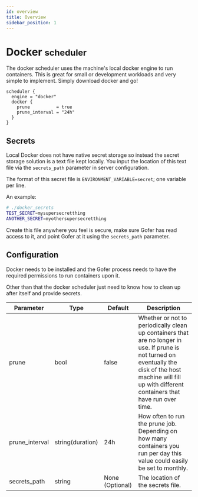 ```yaml
---
id: overview
title: Overview
sidebar_position: 1
---
```


# Docker <small>scheduler</small>

The docker scheduler uses the machine's local docker engine to run containers. This is great for small or development workloads and very simple to implement. Simply download docker and go!

```hcl
scheduler {
  engine = "docker"
  docker {
    prune          = true
    prune_interval = "24h"
  }
}
```

## Secrets

Local Docker does not have native secret storage so instead the secret storage solution is a text file kept locally. You input the location of this text file via the `secrets_path` parameter in server configuration.

The format of this secret file is `ENVIRONMENT_VARIABLE=secret`; one variable per line.

An example:

```bash
# ./docker_secrets
TEST_SECRET=mysupersecretthing
ANOTHER_SECRET=myothersupersecretthing
```

Create this file anywhere you feel is secure, make sure Gofer has read access to it, and point Gofer at it using the `secrets_path` parameter.

## Configuration

Docker needs to be installed and the Gofer process needs to have the required permissions to run containers upon it.

Other than that the docker scheduler just need to know how to clean up after itself and provide secrets.

| Parameter      | Type             | Default         | Description                                                                                                                                                                                                     |
| -------------- | ---------------- | --------------- | --------------------------------------------------------------------------------------------------------------------------------------------------------------------------------------------------------------- |
| prune          | bool             | false           | Whether or not to periodically clean up containers that are no longer in use. If prune is not turned on eventually the disk of the host machine will fill up with different containers that have run over time. |
| prune_interval | string(duration) | 24h             | How often to run the prune job. Depending on how many containers you run per day this value could easily be set to monthly.                                                                                     |
| secrets_path   | string           | None (Optional) | The location of the secrets file.                                                                                                                                                                               |
